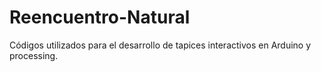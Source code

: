 # Reencuentro-Natural
Códigos utilizados para el desarrollo de tapices interactivos en Arduino y processing.
